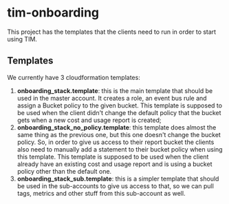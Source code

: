 # tim-onboarding
This project has the templates that the clients need to run in order to start using TIM.

## Templates
We currently have 3 cloudformation templates:
1. **onboarding_stack.template**: this is the main template that should be used in the master account. It creates a role, an event bus rule and assign a Bucket policy to the given bucket. This template is supposed to be used when the client didn't change the default policy that the bucket gets when a new cost and usage report is created;
1. **onboarding_stack_no_policy.template**: this template does almost the same thing as the previous one, but this one doesn't change the bucket policy. So, in order to give us access to their report bucket the clients also need to manually add a statement to their bucket policy when using this template. This template is supposed to be used when the client already have an existing cost and usage report and is using a bucket policy other than the default one.
1. **onboarding_stack_sub.template**: this is a simpler template that should be used in the sub-accounts to give us access to that, so we can pull tags, metrics and other stuff from this sub-account as well.
